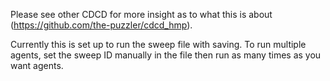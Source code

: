 Please see other CDCD for more insight as to what this is about (https://github.com/the-puzzler/cdcd_hmp).


Currently this is set up to run the sweep file with saving. To run multiple agents, set the sweep ID manually in the file then run as many times as you want agents.
